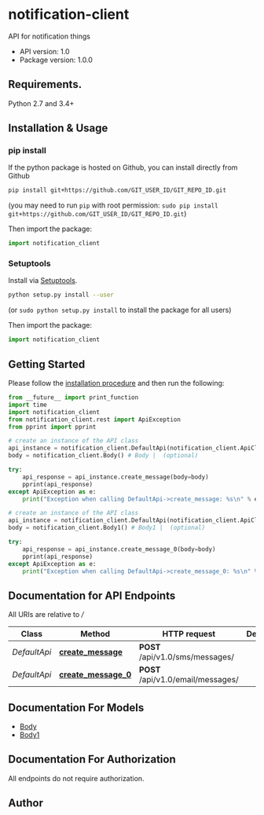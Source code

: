 # notification-client
API for notification things

- API version: 1.0
- Package version: 1.0.0

## Requirements.

Python 2.7 and 3.4+

## Installation & Usage
### pip install

If the python package is hosted on Github, you can install directly from Github

```sh
pip install git+https://github.com/GIT_USER_ID/GIT_REPO_ID.git
```
(you may need to run `pip` with root permission: `sudo pip install git+https://github.com/GIT_USER_ID/GIT_REPO_ID.git`)

Then import the package:
```python
import notification_client 
```

### Setuptools

Install via [Setuptools](http://pypi.python.org/pypi/setuptools).

```sh
python setup.py install --user
```
(or `sudo python setup.py install` to install the package for all users)

Then import the package:
```python
import notification_client
```

## Getting Started

Please follow the [installation procedure](#installation--usage) and then run the following:

```python
from __future__ import print_function
import time
import notification_client
from notification_client.rest import ApiException
from pprint import pprint

# create an instance of the API class
api_instance = notification_client.DefaultApi(notification_client.ApiClient(configuration))
body = notification_client.Body() # Body |  (optional)

try:
    api_response = api_instance.create_message(body=body)
    pprint(api_response)
except ApiException as e:
    print("Exception when calling DefaultApi->create_message: %s\n" % e)

# create an instance of the API class
api_instance = notification_client.DefaultApi(notification_client.ApiClient(configuration))
body = notification_client.Body1() # Body1 |  (optional)

try:
    api_response = api_instance.create_message_0(body=body)
    pprint(api_response)
except ApiException as e:
    print("Exception when calling DefaultApi->create_message_0: %s\n" % e)
```

## Documentation for API Endpoints

All URIs are relative to */*

Class | Method | HTTP request | Description
------------ | ------------- | ------------- | -------------
*DefaultApi* | [**create_message**](docs/DefaultApi.md#create_message) | **POST** /api/v1.0/sms/messages/ | 
*DefaultApi* | [**create_message_0**](docs/DefaultApi.md#create_message_0) | **POST** /api/v1.0/email/messages/ | 

## Documentation For Models

 - [Body](docs/Body.md)
 - [Body1](docs/Body1.md)

## Documentation For Authorization

 All endpoints do not require authorization.


## Author


